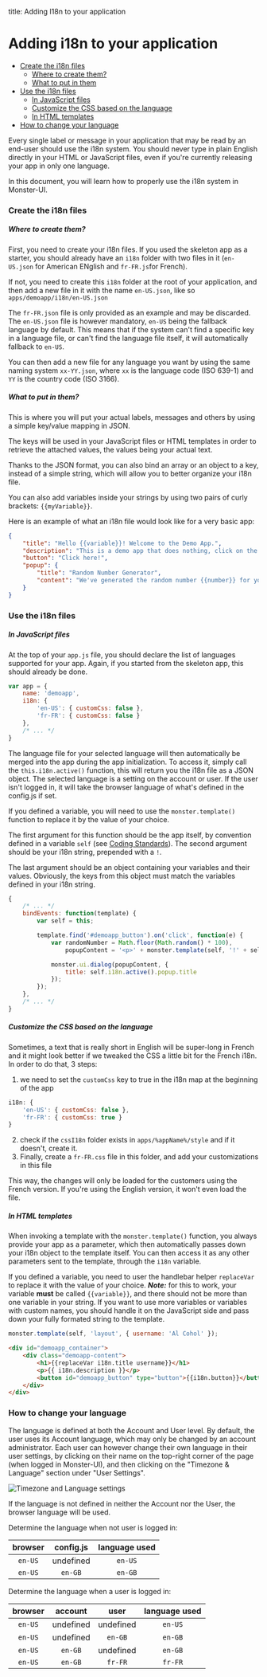 title: Adding I18n to your application

# Adding i18n to your application

* [Create the i18n files](#create-the-i18n-files)
	- [Where to create them?](#where-to-create-them)
	- [What to put in them](#what-to-put-in-them)
* [Use the i18n files](#use-the-i18n-files)
	- [In JavaScript files](#in-javascript-files)
	- [Customize the CSS based on the language](#customize-the-css-based-on-the-language)
	- [In HTML templates](#in-html-templates)
* [How to change your language](#how-to-change-your-language)

Every single label or message in your application that may be read by an end-user should use the i18n system. You should never type in plain English directly in your HTML or JavaScript files, even if you're currently releasing your app in only one language.

In this document, you will learn how to properly use the i18n system in Monster-UI.

### Create the i18n files

##### Where to create them?

First, you need to create your i18n files.
If you used the skeleton app as a starter, you should already have an `i18n` folder with two files in it (`en-US.json` for American ENglish and `fr-FR.js`for French).

If not, you need to create this `i18n` folder at the root of your application, and then add a new file in it with the name `en-US.json`, like so `apps/demoapp/i18n/en-US.json`

The `fr-FR.json` file is only provided as an example and may be discarded. The `en-US.json` file is however mandatory, `en-US` being the fallback language by default. This means that if the system can't find a specific key in a language file, or can't find the language file itself, it will automatically fallback to `en-US`.

You can then add a new file for any language you want by using the same naming system `xx-YY.json`, where `xx` is the language code (ISO 639-1) and `YY` is the country code (ISO 3166).

##### What to put in them?

This is where you will put your actual labels, messages and others by using a simple key/value mapping in JSON.

The keys will be used in your JavaScript files or HTML templates in order to retrieve the attached values, the values being your actual text.

Thanks to the JSON format, you can also bind an array or an object to a key, instead of a simple string, which will allow you to better organize your i18n file.

You can also add variables inside your strings by using two pairs of curly brackets: `{{myVariable}}`.

Here is an example of what an i18n file would look like for a very basic app:
```json
{
	"title": "Hello {{variable}}! Welcome to the Demo App.",
	"description": "This is a demo app that does nothing, click on the button below to see a popup",
	"button": "Click here!",
	"popup": {
		"title": "Random Number Generator",
		"content": "We've generated the random number {{number}} for you."
	}
}
```

### Use the i18n files

##### In JavaScript files

At the top of your `app.js` file, you should declare the list of languages supported for your app. Again, if you started from the skeleton app, this should already be done.
```javascript
var app = {
	name: 'demoapp',
	i18n: {
		'en-US': { customCss: false },
		'fr-FR': { customCss: false }
	},
	/* ... */
}
```

The language file for your selected language will then automatically be merged into the app during the app initialization. To access it, simply call the `this.i18n.active()` function, this will return you the i18n file as a JSON object. The selected language is a setting on the account or user. If the user isn't logged in, it will take the browser language of what's defined in the config.js if set.

If you defined a variable, you will need to use the `monster.template()` function to replace it by the value of your choice.

The first argument for this function should be the app itself, by convention defined in a variable `self` (see [Coding Standards][coding_standards_misc]).
The second argument should be your i18n string, prepended with a `!`.

The last argument should be an object containing your variables and their values. Obviously, the keys from this object must match the variables defined in your i18n string.

```javascript
{
	/* ... */
	bindEvents: function(template) {
		var self = this;

		template.find('#demoapp_button').on('click', function(e) {
			var randomNumber = Math.floor(Math.random() * 100),
				popupContent = '<p>' + monster.template(self, '!' + self.i18n.active().popup.content, { number: randomNumber }) + '</p>'

			monster.ui.dialog(popupContent, {
				title: self.i18n.active().popup.title
			});
		});
	},
	/* ... */
}
```

##### Customize the CSS based on the language

Sometimes, a text that is really short in English will be super-long in French and it might look better if we tweaked the CSS a little bit for the French i18n. In order to do that, 3 steps:

1. we need to set the `customCss` key to true in the i18n map at the beginning of the app
```javascript
i18n: {
	'en-US': { customCss: false },
	'fr-FR': { customCss: true }
}
```
2. check if the `cssI18n` folder exists in `apps/%appName%/style` and if it doesn't, create it.
3. Finally, create a `fr-FR.css` file in this folder, and add your customizations in this file

This way, the changes will only be loaded for the customers using the French version. If you're using the English version, it won't even load the file.

##### In HTML templates

When invoking a template with the `monster.template()` function, you always provide your app as a parameter, which then automatically passes down your i18n object to the template itself. You can then access it as any other parameters sent to the template, through the `i18n` variable.

If you defined a variable, you need to user the handlebar helper `replaceVar` to replace it with the value of your choice.
___Note:___ for this to work, your variable __must__ be called `{{variable}}`, and there should not be more than one variable in your string. If you want to use more variables or variables with custom names, you should handle it on the JavaScript side and pass down your fully formated string to the template.

```javascript
monster.template(self, 'layout', { username: 'Al Cohol' });
```
```html
<div id="demoapp_container">
	<div class="demoapp-content">
		<h1>{{replaceVar i18n.title username}}</h1>
		<p>{{ i18n.description }}</p>
		<button id="demoapp_button" type="button">{{i18n.button}}</button>
	</div>
</div>
```

### How to change your language

The language is defined at both the Account and User level. By default, the user uses its Account language, which may only be changed by an account administrator. Each user can however change their own language in their user settings, by clicking on their name on the top-right corner of the page (when logged in Monster-UI), and then clicking on the "Timezone & Language" section under "User Settings".

![Timezone and Language settings](http://i.imgur.com/EkpuMDg.png)

If the language is not defined in neither the Account nor the User, the browser language will be used.

Determine the language when not user is logged in:

| browser | config.js | language used |
|:---:|:---:|:---:|
| `en-US` | undefined  | `en-US` |
| `en-US` | `en-GB`  | `en-GB` |

Determine the language when a user is logged in:

| browser | account | user | language used |
|:---:|:---:|:---:|:---:|
| `en-US` | undefined | undefined | `en-US` |
| `en-US` | undefined | `en-GB` | `en-GB` |
| `en-US` | `en-GB` | undefined | `en-GB` |
| `en-US` | `en-GB` | `fr-FR` | `fr-FR` |

[coding_standards_misc]: codingStandards.md#miscellaneous

